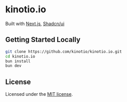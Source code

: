 # kinotio.io

Built with [Next.js](https://nextjs.org/), [Shadcn/ui](https://ui.shadcn.com/)

## Getting Started Locally

```bash
git clone https://github.com/kinotio/kinotio.io.git
cd kinotio.io
bun install
bun dev
```

## License

Licensed under the [MIT license](LICENSE.md).
